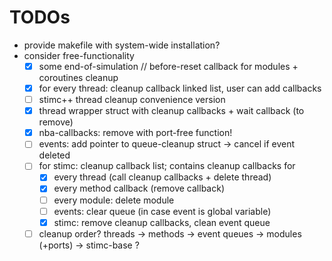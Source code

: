 # TODOs
- provide makefile with system-wide installation?
- consider free-functionality
  - [x] some end-of-simulation // before-reset callback for modules + coroutines cleanup
  - [x] for every thread: cleanup callback linked list, user can add callbacks
  - [ ] stimc++ thread cleanup convenience version
  - [x] thread wrapper struct with cleanup callbacks + wait callback (to remove)
  - [x] nba-callbacks: remove with port-free function!
  - [ ] events: add pointer to queue-cleanup struct -> cancel if event deleted
  - [ ] for stimc: cleanup callback list; contains cleanup callbacks for
    - [x] every thread (call cleanup callbacks + delete thread)
    - [x] every method callback (remove callback)
    - [ ] every module: delete module
    - [ ] events: clear queue (in case event is global variable)
    - [x] stimc: remove cleanup callbacks, clean event queue
  - [ ] cleanup order? threads -> methods -> event queues -> modules (+ports) -> stimc-base ?
